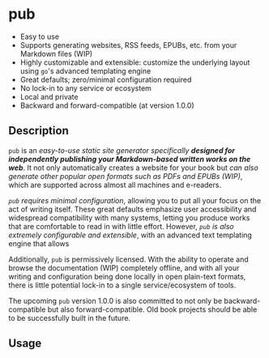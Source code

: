 # pub

- Easy to use
- Supports generating websites, RSS feeds, EPUBs, etc. from your Markdown files (WIP)
- Highly customizable and extensible: customize the underlying layout using `go`'s advanced templating engine
- Great defaults; zero/minimal configuration required
- No lock-in to any service or ecosystem
- Local and private
- Backward and forward-compatible (at version 1.0.0)

## Description

`pub` is an *easy-to-use static site generator specifically **designed for independently publishing your Markdown-based written works on the web***. It not only automatically creates a website for your book but *can also generate other popular open formats such as PDFs and EPUBs (WIP)*, which are supported across almost all machines and e-readers.

*`pub` requires minimal configuration*, allowing you to put all your focus on the act of writing itself. These great defaults emphasize user accessibility and widespread compatibility with many systems, letting you produce works that are comfortable to read in with little effort. However, *`pub` is also extremely configurable and extensible*, with an advanced text templating engine that allows

Additionally, `pub` is permissively licensed. With the ability to operate and browse the documentation (WIP) completely offline, and with all your writing and configuration being done locally in open plain-text formats, there is little potential lock-in to a single service/ecosystem of tools.

The upcoming `pub` version 1.0.0 is also committed to not only be backward-compatible but also forward-compatible. Old book projects should be able to be successfully built in the future.

## Usage
